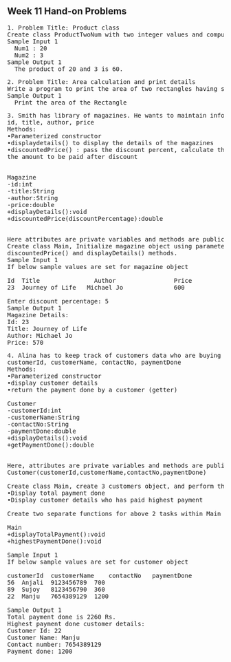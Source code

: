 <h2> Week 11 Hand-on Problems</h2>
<pre>
1. Problem Title: Product class
Create class ProductTwoNum with two integer values and computes their product by calling the instance method int computeProd(int num1, int num2).
Sample Input 1
  Num1 : 20
  Num2 : 3
Sample Output 1
  The product of 20 and 3 is 60.
</pre>
  
<pre>
2. Problem Title: Area calculation and print details
Write a program to print the area of two rectangles having sides (4,5) and (5,8) respectively by creating a class named ‘Rectangle’ with a method named ‘rectangleArea’ which returns the area and length and breadth passed as parameters to its constructor.
Sample Output 1
  Print the area of the Rectangle
</pre>

<pre>
3. Smith has library of magazines. He wants to maintain information of magazines. Write a java program for this. Create a class Magazine with the following attributes:
id, title, author, price
Methods:
•Parameterized constructor
•displaydetails() to display the details of the magazines
•discountedPrice() : pass the discount percent, calculate the discount on price and return
the amount to be paid after discount


Magazine
-id:int
-title:String
-author:String
-price:double
+displayDetails():void
+discountedPrice(discountPercentage):double


Here attributes are private variables and methods are public
Create class Main, Initialize magazine object using parameterized constructor and invoke
discountedPrice() and displayDetails() methods.
Sample Input 1
If below sample values are set for magazine object

Id	Title	            Author	              Price
23	Journey of Life	  Michael Jo	          600

Enter discount percentage: 5
Sample Output 1
Magazine Details:
Id: 23
Title: Journey of Life
Author: Michael Jo
Price: 570
</pre>
<pre>
4. Alina has to keep track of customers data who are buying products from her shop. For this create a class Customer with the following attributes:
customerId, customerName, contactNo, paymentDone
Methods:
•Parameterized constructor
•display customer details
•return the payment done by a customer (getter)

Customer
-customerId:int
-customerName:String
-contactNo:String
-paymentDone:double
+displayDetails():void
+getPaymentDone():double


Here, attributes are private variables and methods are public. Write parameterized constructor with parameter names as:
Customer(customerId,customerName,contactNo,paymentDone)

Create class Main, create 3 customers object, and perform the following operations
•Display total payment done
•Display customer details who has paid highest payment

Create two separate functions for above 2 tasks within Main class as

Main
+displayTotalPayment():void
+highestPaymentDone():void

Sample Input 1
If below sample values are set for customer object

customerId	customerName	contactNo	paymentDone
56	Anjali	9123456789	700
89	Sujoy	8123456790	360
22	Manju	7654389129	1200

Sample Output 1
Total payment done is 2260 Rs.
Highest payment done customer details:
Customer Id: 22
Customer Name: Manju
Contact number: 7654389129
Payment done: 1200
</pre>
